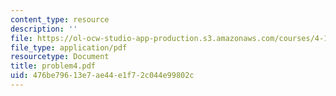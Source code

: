 ```yaml
---
content_type: resource
description: ''
file: https://ol-ocw-studio-app-production.s3.amazonaws.com/courses/4-123-architectural-design-level-i-perceptions-and-processes-fall-2003/476be79613e7ae44e1f72c044e99802c_problem4.pdf
file_type: application/pdf
resourcetype: Document
title: problem4.pdf
uid: 476be796-13e7-ae44-e1f7-2c044e99802c
---
```

